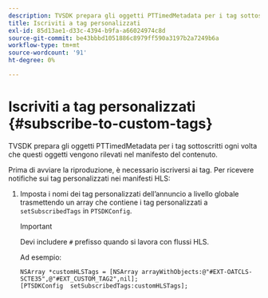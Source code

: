 ```yaml
---
description: TVSDK prepara gli oggetti PTTimedMetadata per i tag sottoscritti ogni volta che questi oggetti vengono rilevati nel manifesto del contenuto.
title: Iscriviti a tag personalizzati
exl-id: 85d13ae1-d33c-4394-b9fa-a66024974c8d
source-git-commit: be43bbbd1051886c8979ff590a3197b2a7249b6a
workflow-type: tm+mt
source-wordcount: '91'
ht-degree: 0%

---
```


# Iscriviti a tag personalizzati {#subscribe-to-custom-tags}

TVSDK prepara gli oggetti PTTimedMetadata per i tag sottoscritti ogni volta che questi oggetti vengono rilevati nel manifesto del contenuto.

Prima di avviare la riproduzione, è necessario iscriversi ai tag.
Per ricevere notifiche sui tag personalizzati nei manifesti HLS:

1. Imposta i nomi dei tag personalizzati dell’annuncio a livello globale trasmettendo un array che contiene i tag personalizzati a `setSubscribedTags` in `PTSDKConfig`.

   >[!IMPORTANT]
   >
   >Devi includere `#` prefisso quando si lavora con flussi HLS.

   Ad esempio:

   ```
   NSArray *customHLSTags = [NSArray arrayWithObjects:@"#EXT-OATCLS-SCTE35",@"#EXT_CUSTOM_TAG2",nil]; 
   [PTSDKConfig  setSubscribedTags:customHLSTags];
   ```
